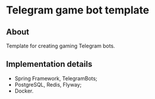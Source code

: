 # Telegram game bot template
## About
Template for creating gaming Telegram bots.

## Implementation details
* Spring Framework, TelegramBots;
* PostgreSQL, Redis, Flyway;
* Docker.